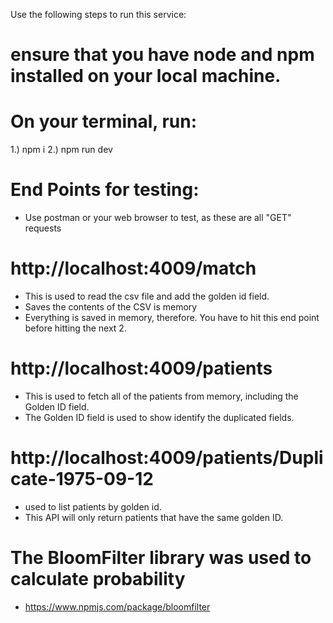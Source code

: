 Use the following steps to run this service:

# ensure that you have node and npm installed on your local machine. 

# On your terminal, run:

1.) npm i
2.) npm run dev

# End Points for testing:

- Use postman or your web browser to test, as these are all "GET" requests

# http://localhost:4009/match      
 - This is used to read the csv file and add the golden id field.
 - Saves the contents of the CSV is memory
 - Everything is saved in memory, therefore. You have to hit this end point before hitting the next 2.

 # http://localhost:4009/patients
 - This is used to fetch all of the patients from memory, including the Golden ID field.
 - The Golden ID field is used to show identify the duplicated fields.

 # http://localhost:4009/patients/Duplicate-1975-09-12
 - used to list patients by golden id.
 - This API will only return patients that have the same golden ID.

 # The BloomFilter library was used to calculate probability
  - https://www.npmjs.com/package/bloomfilter
 